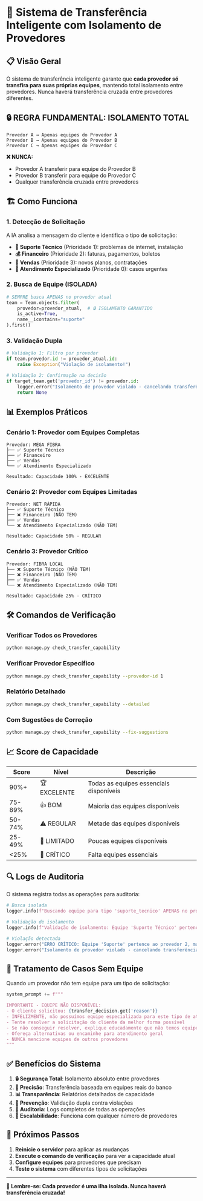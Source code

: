 # 🚀 Sistema de Transferência Inteligente com Isolamento de Provedores

## 📋 Visão Geral

O sistema de transferência inteligente garante que **cada provedor só transfira para suas próprias equipes**, mantendo total isolamento entre provedores. Nunca haverá transferência cruzada entre provedores diferentes.

## 🔒 **REGRA FUNDAMENTAL: ISOLAMENTO TOTAL**

```
Provedor A → Apenas equipes do Provedor A
Provedor B → Apenas equipes do Provedor B
Provedor C → Apenas equipes do Provedor C
```

**❌ NUNCA:**
- Provedor A transferir para equipe do Provedor B
- Provedor B transferir para equipe do Provedor C
- Qualquer transferência cruzada entre provedores

## 🏗️ Como Funciona

### 1. **Detecção de Solicitação**
A IA analisa a mensagem do cliente e identifica o tipo de solicitação:

- **🔧 Suporte Técnico** (Prioridade 1): problemas de internet, instalação
- **💰 Financeiro** (Prioridade 2): faturas, pagamentos, boletos  
- **🛒 Vendas** (Prioridade 3): novos planos, contratações
- **🚨 Atendimento Especializado** (Prioridade 0): casos urgentes

### 2. **Busca de Equipe (ISOLADA)**
```python
# SEMPRE busca APENAS no provedor atual
team = Team.objects.filter(
    provedor=provedor_atual,  # 🔒 ISOLAMENTO GARANTIDO
    is_active=True,
    name__icontains="suporte"
).first()
```

### 3. **Validação Dupla**
```python
# Validação 1: Filtro por provedor
if team.provedor.id != provedor_atual.id:
    raise Exception("Violação de isolamento!")

# Validação 2: Confirmação na decisão
if target_team.get('provedor_id') != provedor.id:
    logger.error("Isolamento de provedor violado - cancelando transferência")
    return None
```

## 📊 Exemplos Práticos

### **Cenário 1: Provedor com Equipes Completas**
```
Provedor: MEGA FIBRA
├── ✅ Suporte Técnico
├── ✅ Financeiro  
├── ✅ Vendas
└── ✅ Atendimento Especializado

Resultado: Capacidade 100% - EXCELENTE
```

### **Cenário 2: Provedor com Equipes Limitadas**
```
Provedor: NET RÁPIDA
├── ✅ Suporte Técnico
├── ❌ Financeiro (NÃO TEM)
├── ✅ Vendas
└── ❌ Atendimento Especializado (NÃO TEM)

Resultado: Capacidade 50% - REGULAR
```

### **Cenário 3: Provedor Crítico**
```
Provedor: FIBRA LOCAL
├── ❌ Suporte Técnico (NÃO TEM)
├── ❌ Financeiro (NÃO TEM)
├── ✅ Vendas
└── ❌ Atendimento Especializado (NÃO TEM)

Resultado: Capacidade 25% - CRÍTICO
```

## 🛠️ Comandos de Verificação

### **Verificar Todos os Provedores**
```bash
python manage.py check_transfer_capability
```

### **Verificar Provedor Específico**
```bash
python manage.py check_transfer_capability --provedor-id 1
```

### **Relatório Detalhado**
```bash
python manage.py check_transfer_capability --detailed
```

### **Com Sugestões de Correção**
```bash
python manage.py check_transfer_capability --fix-suggestions
```

## 📈 Score de Capacidade

| Score | Nível | Descrição |
|-------|-------|-----------|
| 90%+ | 🏆 EXCELENTE | Todas as equipes essenciais disponíveis |
| 75-89% | 👍 BOM | Maioria das equipes disponíveis |
| 50-74% | ⚠️ REGULAR | Metade das equipes disponíveis |
| 25-49% | 🔶 LIMITADO | Poucas equipes disponíveis |
| <25% | 🚨 CRÍTICO | Falta equipes essenciais |

## 🔍 Logs de Auditoria

O sistema registra todas as operações para auditoria:

```python
# Busca isolada
logger.info(f"Buscando equipe para tipo 'suporte_tecnico' APENAS no provedor 'MEGA FIBRA' (ID: 1)")

# Validação de isolamento
logger.info(f"Validação de isolamento: Equipe 'Suporte Técnico' pertence ao provedor correto 'MEGA FIBRA'")

# Violação detectada
logger.error("ERRO CRÍTICO: Equipe 'Suporte' pertence ao provedor 2, mas estamos no provedor 1")
logger.error("Isolamento de provedor violado - cancelando transferência")
```

## 🚨 Tratamento de Casos Sem Equipe

Quando um provedor não tem equipe para um tipo de solicitação:

```python
system_prompt += f"""

IMPORTANTE - EQUIPE NÃO DISPONÍVEL:
- O cliente solicitou: {transfer_decision.get('reason')}
- INFELIZMENTE, não possuímos equipe especializada para este tipo de atendimento
- Tente resolver a solicitação do cliente da melhor forma possível
- Se não conseguir resolver, explique educadamente que não temos equipe especializada
- Ofereça alternativas ou encaminhe para atendimento geral
- NUNCA mencione equipes de outros provedores
"""
```

## ✅ Benefícios do Sistema

1. **🔒 Segurança Total**: Isolamento absoluto entre provedores
2. **🎯 Precisão**: Transferência baseada em equipes reais do banco
3. **📊 Transparência**: Relatórios detalhados de capacidade
4. **🚨 Prevenção**: Validação dupla contra violações
5. **📝 Auditoria**: Logs completos de todas as operações
6. **🔄 Escalabilidade**: Funciona com qualquer número de provedores

## 🚀 Próximos Passos

1. **Reinicie o servidor** para aplicar as mudanças
2. **Execute o comando de verificação** para ver a capacidade atual
3. **Configure equipes** para provedores que precisam
4. **Teste o sistema** com diferentes tipos de solicitações

---

**🎯 Lembre-se: Cada provedor é uma ilha isolada. Nunca haverá transferência cruzada!**
